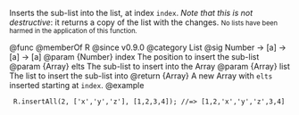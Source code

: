 Inserts the sub-list into the list, at index `index`. _Note that this is not
destructive_: it returns a copy of the list with the changes.
<small>No lists have been harmed in the application of this function.</small>

@func
@memberOf R
@since v0.9.0
@category List
@sig Number -> [a] -> [a] -> [a]
@param {Number} index The position to insert the sub-list
@param {Array} elts The sub-list to insert into the Array
@param {Array} list The list to insert the sub-list into
@return {Array} A new Array with `elts` inserted starting at `index`.
@example

     R.insertAll(2, ['x','y','z'], [1,2,3,4]); //=> [1,2,'x','y','z',3,4]
